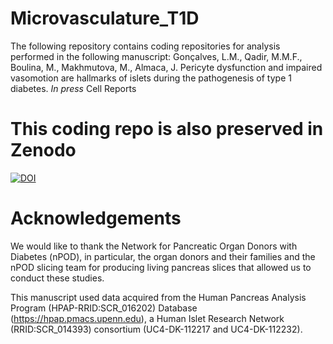# Microvasculature_T1D

The following repository contains coding repositories for analysis performed in the following manuscript:
Gonçalves, L.M., Qadir, M.M.F., Boulina, M., Makhmutova, M., Almaca, J. Pericyte dysfunction and impaired vasomotion are hallmarks of islets during the
pathogenesis of type 1 diabetes. _In press_ Cell Reports

# This coding repo is also preserved in Zenodo
[![DOI](https://zenodo.org/badge/589023204.svg)](https://zenodo.org/badge/latestdoi/589023204)

# Acknowledgements
We would like to thank the Network for Pancreatic Organ Donors with Diabetes (nPOD), in particular, the organ donors and their families and the nPOD slicing team for producing living pancreas slices that allowed us to conduct these studies. 

This manuscript used data acquired from the Human Pancreas Analysis Program (HPAP-RRID:SCR_016202) Database (https://hpap.pmacs.upenn.edu), a Human Islet Research Network (RRID:SCR_014393) consortium (UC4-DK-112217 and UC4-DK-112232).


